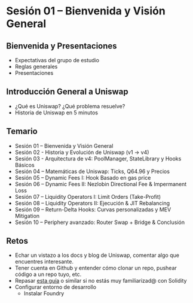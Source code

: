# Sesión 01 – Bienvenida y Visión General

## Bienvenida y Presentaciones

- Expectativas del grupo de estudio
- Reglas generales
- Presentaciones

## Introducción General a Uniswap

- ¿Qué es Uniswap? ¿Qué problema resuelve?
- Historia de Uniswap en 5 minutos

## Temario

- Sesión 01 – Bienvenida y Visión General
- Sesión 02 - Historia y Evolución de Uniswap (v1 -> v4)
- Sesión 03 - Arquitectura de v4: PoolManager, StateLibrary y Hooks Básicos
- Sesión 04 – Matemáticas de Uniswap: Ticks, Q64.96 y Precios
- Sesión 05 – Dynamic Fees I: Hook Basado en gas price
- Sesión 06 – Dynamic Fees II: Nezlobin Directional Fee & Impermanent Loss
- Sesión 07 – Liquidity Operators I: Limit Orders (Take-Profit)
- Sesión 08 – Liquidity Operators II: Ejecución & JIT Rebalancing
- Sesión 09 – Return-Delta Hooks: Curvas personalizadas y MEV Mitigation
- Sesión 10 – Periphery avanzado: Router Swap + Bridge & Conclusión

## Retos

- Echar un vistazo a los docs y blog de Uniswap, comentar algo que encuentres interesante.
- Tener cuenta en Github y entender cómo clonar un repo, pushear código a un repo tuyo, etc.
- Repasar [esta guía](https://github.com/Cyfrin/Updraft/tree/main/courses/chainlink-fundamentals/2-smart-contract-and-solidity-fundamentals) o similar si no estás muy familiarizad@ con Solidity
- Configurar entorno de desarrollo
  - Instalar Foundry
